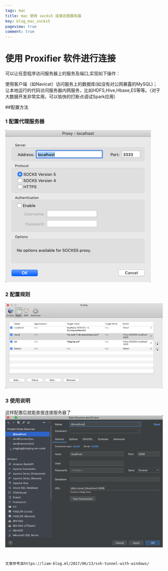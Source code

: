 ```yaml
---
tags: mac
title: mac 使用 socks5 连接远程服务器
key: blog_mac_socks5
pageview: true
comment: true
---
```


# 使用 Proxifier 软件进行连接
可以让任意程序访问服务器上的服务及端口,实现如下操作：

使用客户端（如Navicat）访问服务上的数据库(如没有对公网暴露的MySQL)；
让本地运行的代码访问服务器内网服务，比如HDFS,Hive,Hbase,ES等等。（对于大数据开发非常实用，可以愉快的打断点调试Spark应用）

##配置方法

### 1 配置代理服务器
![avatar](https://github.com/logosty/logosty.github.io/blob/master/assets/images/Screenshot/WX20191010-%E4%BB%A3%E7%90%86%E6%9C%8D%E5%8A%A1%E5%99%A8.png?raw=true)

### 2 配置规则
![avatar](https://github.com/logosty/logosty.github.io/blob/master/assets/images/Screenshot/WX20191010-%E8%A7%84%E5%88%99.png?raw=true)

### 3 使用说明
这样配置后就能直接连接服务器了
![avatar](https://github.com/logosty/logosty.github.io/blob/master/assets/images/Screenshot/WX20191010-datagrip.png?raw=true)

#
`文章参考自https://liam-blog.ml/2017/06/13/ssh-tunnel-with-windows/`